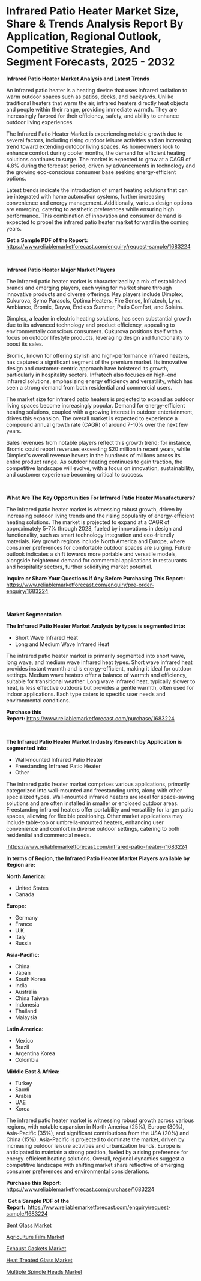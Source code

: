 <p><h1>Infrared Patio Heater Market Size, Share & Trends Analysis Report By Application, Regional Outlook, Competitive Strategies, And Segment Forecasts, 2025 - 2032</h1></p><p><strong>Infrared Patio Heater Market Analysis and Latest Trends</strong></p>
<p><p>An infrared patio heater is a heating device that uses infrared radiation to warm outdoor spaces such as patios, decks, and backyards. Unlike traditional heaters that warm the air, infrared heaters directly heat objects and people within their range, providing immediate warmth. They are increasingly favored for their efficiency, safety, and ability to enhance outdoor living experiences.</p><p>The Infrared Patio Heater Market is experiencing notable growth due to several factors, including rising outdoor leisure activities and an increasing trend toward extending outdoor living spaces. As homeowners look to enhance comfort during cooler months, the demand for efficient heating solutions continues to surge. The market is expected to grow at a CAGR of 4.8% during the forecast period, driven by advancements in technology and the growing eco-conscious consumer base seeking energy-efficient options. </p><p>Latest trends indicate the introduction of smart heating solutions that can be integrated with home automation systems, further increasing convenience and energy management. Additionally, various design options are emerging, catering to aesthetic preferences while ensuring high performance. This combination of innovation and consumer demand is expected to propel the infrared patio heater market forward in the coming years.</p></p>
<p><strong>Get a Sample PDF of the Report:&nbsp;</strong> <a href="https://www.reliablemarketforecast.com/enquiry/request-sample/1683224?utm_campaign=2130&utm_medium=2&utm_source=Github&utm_content=ia&utm_term=01042025&utm_id=infrared-patio-heater">https://www.reliablemarketforecast.com/enquiry/request-sample/1683224</a></p>
<p>&nbsp;</p>
<p><strong>Infrared Patio Heater Major Market Players</strong></p>
<p><p>The infrared patio heater market is characterized by a mix of established brands and emerging players, each vying for market share through innovative products and diverse offerings. Key players include Dimplex, Cukurova, Symo Parasols, Optima Heaters, Fire Sense, Infratech, Lynx, Ambiance, Bromic, Dayva, Endless Summer, Patio Comfort, and Solaira. </p><p>Dimplex, a leader in electric heating solutions, has seen substantial growth due to its advanced technology and product efficiency, appealing to environmentally conscious consumers. Cukurova positions itself with a focus on outdoor lifestyle products, leveraging design and functionality to boost its sales. </p><p>Bromic, known for offering stylish and high-performance infrared heaters, has captured a significant segment of the premium market. Its innovative design and customer-centric approach have bolstered its growth, particularly in hospitality sectors. Infratech also focuses on high-end infrared solutions, emphasizing energy efficiency and versatility, which has seen a strong demand from both residential and commercial users.</p><p>The market size for infrared patio heaters is projected to expand as outdoor living spaces become increasingly popular. Demand for energy-efficient heating solutions, coupled with a growing interest in outdoor entertainment, drives this expansion. The overall market is expected to experience a compound annual growth rate (CAGR) of around 7-10% over the next few years.</p><p>Sales revenues from notable players reflect this growth trend; for instance, Bromic could report revenues exceeding $20 million in recent years, while Dimplex's overall revenue hovers in the hundreds of millions across its entire product range. As outdoor heating continues to gain traction, the competitive landscape will evolve, with a focus on innovation, sustainability, and customer experience becoming critical to success.</p></p>
<p>&nbsp;</p>
<p><strong>What Are The Key Opportunities For Infrared Patio Heater Manufacturers?</strong></p>
<p><p>The infrared patio heater market is witnessing robust growth, driven by increasing outdoor living trends and the rising popularity of energy-efficient heating solutions. The market is projected to expand at a CAGR of approximately 5-7% through 2028, fueled by innovations in design and functionality, such as smart technology integration and eco-friendly materials. Key growth regions include North America and Europe, where consumer preferences for comfortable outdoor spaces are surging. Future outlook indicates a shift towards more portable and versatile models, alongside heightened demand for commercial applications in restaurants and hospitality sectors, further solidifying market potential.</p></p>
<p><strong>Inquire or Share Your Questions If Any Before Purchasing This Report:</strong> <a href="https://www.reliablemarketforecast.com/enquiry/pre-order-enquiry/1683224?utm_campaign=2130&utm_medium=2&utm_source=Github&utm_content=ia&utm_term=01042025&utm_id=infrared-patio-heater">https://www.reliablemarketforecast.com/enquiry/pre-order-enquiry/1683224</a></p>
<p>&nbsp;</p>
<p><strong>Market Segmentation</strong></p>
<p><strong>The Infrared Patio Heater Market Analysis by types is segmented into:</strong></p>
<p><ul><li>Short Wave Infrared Heat</li><li>Long and Medium Wave Infrared Heat</li></ul></p>
<p><p>The infrared patio heater market is primarily segmented into short wave, long wave, and medium wave infrared heat types. Short wave infrared heat provides instant warmth and is energy-efficient, making it ideal for outdoor settings. Medium wave heaters offer a balance of warmth and efficiency, suitable for transitional weather. Long wave infrared heat, typically slower to heat, is less effective outdoors but provides a gentle warmth, often used for indoor applications. Each type caters to specific user needs and environmental conditions.</p></p>
<p><strong>Purchase this Report:&nbsp;</strong><a href="https://www.reliablemarketforecast.com/purchase/1683224?utm_campaign=2130&utm_medium=2&utm_source=Github&utm_content=ia&utm_term=01042025&utm_id=infrared-patio-heater">https://www.reliablemarketforecast.com/purchase/1683224</a></p>
<p>&nbsp;</p>
<p><strong>The Infrared Patio Heater Market Industry Research by Application is segmented into:</strong></p>
<p><ul><li>Wall-mounted Infrared Patio Heater</li><li>Freestanding Infrared Patio Heater</li><li>Other</li></ul></p>
<p><p>The infrared patio heater market comprises various applications, primarily categorized into wall-mounted and freestanding units, along with other specialized types. Wall-mounted infrared heaters are ideal for space-saving solutions and are often installed in smaller or enclosed outdoor areas. Freestanding infrared heaters offer portability and versatility for larger patio spaces, allowing for flexible positioning. Other market applications may include table-top or umbrella-mounted heaters, enhancing user convenience and comfort in diverse outdoor settings, catering to both residential and commercial needs.</p></p>
<p><a href="https://www.reliablemarketforecast.com/infrared-patio-heater-r1683224?utm_campaign=2130&utm_medium=2&utm_source=Github&utm_content=ia&utm_term=01042025&utm_id=infrared-patio-heater">&nbsp;https://www.reliablemarketforecast.com/infrared-patio-heater-r1683224</a></p>
<p><strong>In terms of Region, the Infrared Patio Heater Market Players available by Region are:</strong></p>
<p>
    <p> <strong> North America: </strong>
        <ul>
            <li>United States</li>
            <li>Canada</li>
        </ul>
        </p> 
    <p> <strong> Europe: </strong>
        <ul>
            <li>Germany</li>
            <li>France</li>
            <li>U.K.</li>
            <li>Italy</li>
            <li>Russia</li>
        </ul>
        </p> 
    <p> <strong> Asia-Pacific: </strong>
        <ul>
            <li>China</li>
            <li>Japan</li>
            <li>South Korea</li>
            <li>India</li>
            <li>Australia</li>
            <li>China Taiwan</li>
            <li>Indonesia</li>
            <li>Thailand</li>
            <li>Malaysia</li>
        </ul>
        </p> 
    <p> <strong> Latin America: </strong>
        <ul>
            <li>Mexico</li>
            <li>Brazil</li>
            <li>Argentina Korea</li>
            <li>Colombia</li>
        </ul>
        </p> 
    <p> <strong> Middle East & Africa: </strong>
        <ul>
            <li>Turkey</li>
            <li>Saudi</li>
            <li>Arabia</li>
            <li>UAE</li>
            <li>Korea</li>
        </ul>
    </p>
    </p>
<p><p>The infrared patio heater market is witnessing robust growth across various regions, with notable expansion in North America (25%), Europe (30%), Asia-Pacific (35%), and significant contributions from the USA (20%) and China (15%). Asia-Pacific is projected to dominate the market, driven by increasing outdoor leisure activities and urbanization trends. Europe is anticipated to maintain a strong position, fueled by a rising preference for energy-efficient heating solutions. Overall, regional dynamics suggest a competitive landscape with shifting market share reflective of emerging consumer preferences and environmental considerations.</p></p>
<p><strong>Purchase this Report: </strong><a href="https://www.reliablemarketforecast.com/purchase/1683224?utm_campaign=2130&utm_medium=2&utm_source=Github&utm_content=ia&utm_term=01042025&utm_id=infrared-patio-heater">https://www.reliablemarketforecast.com/purchase/1683224</a></p>
<p>&nbsp;<strong>Get a Sample PDF of the Report:&nbsp;&nbsp;</strong><a href="https://www.reliablemarketforecast.com/enquiry/request-sample/1683224?utm_campaign=2130&utm_medium=2&utm_source=Github&utm_content=ia&utm_term=01042025&utm_id=infrared-patio-heater">https://www.reliablemarketforecast.com/enquiry/request-sample/1683224</a></p>
<p><strong></strong></p>
<p><p><a href="https://github.com/asoauoldag3n/Market-Research-Report-List-1/blob/main/bent-glass-market.md?utm_campaign=2130&utm_medium=2&utm_source=Github&utm_content=ia&utm_term=01042025&utm_id=infrared-patio-heater">Bent Glass Market</a></p><p><a href="https://github.com/casalalimo40/Market-Research-Report-List-1/blob/main/agriculture-film-market.md?utm_campaign=2130&utm_medium=2&utm_source=Github&utm_content=ia&utm_term=01042025&utm_id=infrared-patio-heater">Agriculture Film Market</a></p><p><a href="https://github.com/baraohinze3x/Market-Research-Report-List-1/blob/main/exhaust-gaskets-market.md?utm_campaign=2130&utm_medium=2&utm_source=Github&utm_content=ia&utm_term=01042025&utm_id=infrared-patio-heater">Exhaust Gaskets Market</a></p><p><a href="https://github.com/phillpfantis/Market-Research-Report-List-1/blob/main/heat-treated-glass-market.md?utm_campaign=2130&utm_medium=2&utm_source=Github&utm_content=ia&utm_term=01042025&utm_id=infrared-patio-heater">Heat Treated Glass Market</a></p><p><a href="https://github.com/careymartta6/Market-Research-Report-List-1/blob/main/multiple-spindle-heads-market.md?utm_campaign=2130&utm_medium=2&utm_source=Github&utm_content=ia&utm_term=01042025&utm_id=infrared-patio-heater">Multiple Spindle Heads Market</a></p></p>